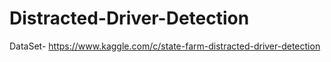 # Distracted-Driver-Detection
DataSet- https://www.kaggle.com/c/state-farm-distracted-driver-detection
